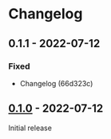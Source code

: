 # Changelog

## 0.1.1 - 2022-07-12

### Fixed

- Changelog (66d323c)

## [0.1.0](https://github.com/rapidez/login-as-customer/compare/e0d3ef03605832934fb6f98e051a4a07d5b5983c...0.1.0) - 2022-07-12

Initial release
